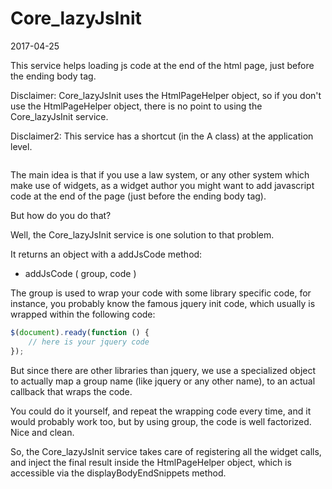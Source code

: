 Core_lazyJsInit
==================
2017-04-25





This service helps loading js code at the end of the html page,
just before the ending body tag.


Disclaimer:
Core_lazyJsInit uses the HtmlPageHelper object, so if you don't use the HtmlPageHelper object,
there is no point to using the Core_lazyJsInit service.

Disclaimer2:
This service has a shortcut (in the A class) at the application level.

```php

```




The main idea is that if you use a law system, or any other system which make use of widgets,
as a widget author you might want to add javascript code at the end of the page (just before
the ending body tag).

But how do you do that?

Well, the Core_lazyJsInit service is one solution to that problem.

It returns an object with a addJsCode method:

- addJsCode ( group, code )


The group is used to wrap your code with some library specific code,
for instance, you probably know the famous jquery init code, which usually is wrapped within
the following code:

```js
$(document).ready(function () {
    // here is your jquery code
});
```


But since there are other libraries than jquery, we use a specialized object to actually map
a group name (like jquery or any other name), to an actual callback that wraps the code.

You could do it yourself, and repeat the wrapping code every time, and it would probably work too,
but by using group, the code is well factorized. Nice and clean.



So, the Core_lazyJsInit service takes care of registering all the widget calls,
and inject the final result inside the HtmlPageHelper object, which is accessible
via the displayBodyEndSnippets method.





